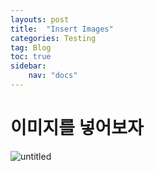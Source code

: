 ```yaml
---
layouts: post
title:  "Insert Images"
categories: Testing
tag: Blog
toc: true
sidebar:
    nav: "docs"
---
```


# 이미지를 넣어보자


![untitled](/DK_Images/DSC04131.JPG)
